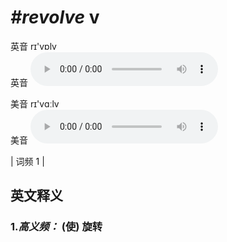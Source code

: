 # ***\#revolve*** v
英音 rɪ'vɒlv  
英音
<audio src="./media/revolve-B.aac" controls="controls"></audio>

美音 rɪ'vɑːlv  
美音
<audio src="./media/revolve.aac" controls="controls"></audio>



| 词频 1 |  

英文释义
---
### 1.*高义频：* **(使) 旋转**  


